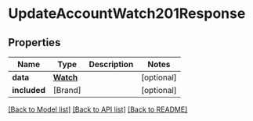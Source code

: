 # UpdateAccountWatch201Response

## Properties
Name | Type | Description | Notes
------------ | ------------- | ------------- | -------------
**data** | [**Watch**](Watch.md) |  | [optional] 
**included** | [Brand] |  | [optional] 

[[Back to Model list]](../README.md#documentation-for-models) [[Back to API list]](../README.md#documentation-for-api-endpoints) [[Back to README]](../README.md)



